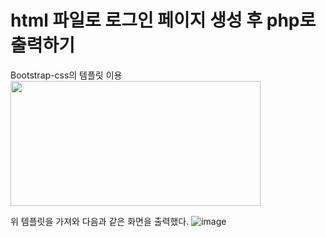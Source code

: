 # html 파일로 로그인 페이지 생성 후 php로 출력하기

Bootstrap-css의 템플릿 이용
<img src="https://github.com/YOONHEE-KIM/23-2WebProgramming/assets/124634807/fafa6c86-a3df-4c60-8272-0589c31025bd.png"  width="400" height="200"/>

위 템플릿을 가져와 다음과 같은 화면을 출력했다.
![image](https://github.com/YOONHEE-KIM/23-2WebProgramming/assets/124634807/1968d27f-912f-4fdc-b506-d651b1c24a3d)
